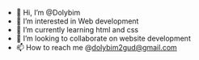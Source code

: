- 👋 Hi, I’m @Dolybim
- 👀 I’m interested in Web development
- 🌱 I’m currently learning html and css
- 💞️ I’m looking to collaborate on website development
- 📫 How to reach me @dolybim2gud@gmail.com

<!---
Dolybim/Dolybim is a ✨ special ✨ repository because its `README.md` (this file) appears on your GitHub profile.
You can click the Preview link to take a look at your changes.
--->
